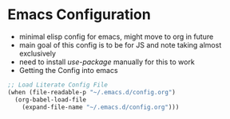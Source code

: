 # Emacs Configuration 

- minimal elisp config for emacs, might move to org in future
- main goal of this config is to be for JS and note taking almost exclusively 
- need to install *use-package* manually for this to work
- Getting the Config into emacs

```scm
;; Load Literate Config File 
(when (file-readable-p "~/.emacs.d/config.org")
  (org-babel-load-file
    (expand-file-name "~/.emacs.d/config.org")))
```
